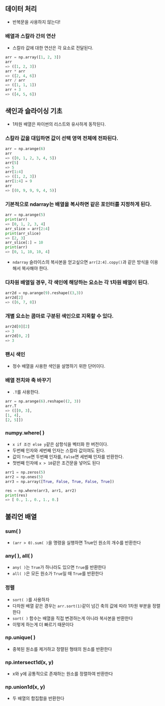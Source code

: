 ## 데이터 처리
- 반복문을 사용하지 않는다!

### 배열과 스칼라 간의 연산
- 스칼라 값에 대한 연산은 각 요소로 전달된다.
```py
arr = np.array([1, 2, 3])
arr
=> ([1, 2, 3])
arr * arr
=> ([2, 4, 6])
arr / arr
=> ([1, 1, 1])
arr + 3
=> ([4, 5, 6]) 
```
  
## 색인과 슬라이싱 기초
- 1차원 배열은 파이썬의 리스트와 유사하게 동작된다.

### 스칼라 값을 대입하면 값이 선택 영역 전체에 전파된다.
```py
arr = np.arange(6)
arr
=> ([0, 1, 2, 3, 4, 5])
arr[5]
=> 5
arr[1:4]
=> ([1, 2, 3])
arr[1:4] = 9
arr
=> [(0, 9, 9, 9, 4, 5)]
```

### 기본적으로 ndarray는 배열을 복사하면 같은 포인터를 지정하게 된다.
```py
arr = np.arange(5)
print(arr)
=> [0, 1, 2, 3, 4]
arr_slice = arr[2:4]
print(arr_slice)
=> [2, 3]
arr_slice[:] = 10
print(arr)
=> [0, 1, 10, 10, 4]
```
- `ndarray` 슬라이스의 복사본을 얻고싶으면 `arr[2:4].copy()`과 같은 방식을 이용해서 복사해야 한다.

### 다차원 배열일 경우, 각 색인에 해당하는 요소는 각 1차원 배열이 된다.
```py
arr2d = np.arange(9).reshape((3,3))
arr2d[2]
=> ([6, 7, 8])  
```

### 개별 요소는 콤마로 구분된 색인으로 지목할 수 있다.
```py
arr2d[0][2]
=> 3
arr2d[0, 2]
=> 3
```

### 팬시 색인
  - 정수 배열을 사용한 색인을 설명하기 위한 단어이다.

### 배열 전치와 축 바꾸기
  - `.T`를 사용한다.
```py
arr = np.arange(6).reshape((2, 3))
arr.T
=> ([[0, 3],
[1, 4],
[2, 5]])
```

### numpy.where( )
- `x if 조건 else y`같은 삼항식을 벡터화 한 버전이다.
- 두번째 인자와 세번째 인자는 스칼라 값이여도 된다.
- 값이 `True`면 두번째 인자를, `False`면 세번째 인자를 반환한다.
- 첫번째 인자에 `x > 10`같은 조건문을 넣어도 된다
```py
arr1 = np.zeros(5)
arr2 = np.ones(5)
arr3 = np.array([True, False, True, False, True])

res = np.where(arr3, arr1, arr2)
print(res)
=> [ 0., 1., 0., 1., 0.]
```

## 불리언 배열

### sum( )
- `(arr > 0).sum( )`을 명령을 실행하면 True인 원소의 개수를 반환한다

### any( ), all( )
- `any( )`는 `True`가 하나라도 있으면 `True`를 반환한다
- `all( )`은 모든 원소가 `True`일 때 `True`를 반환한다

### 정렬
- `sort( )`를 사용하자
- 다차원 배열 같은 경우는 `arr.sort(1)`같이 넘긴 축의 값에 따라 1차원 부분을 정렬한다
- `sort( )` 함수는 배열을 직접 변경하는게 아니라 복사본을 반환한다
- 이렇게 하는게 더 빠르기 때문이다

### np.unique( )
- 중복된 원소를 제거하고 정렬된 형태의 원소를 반환한다

### np.intersect1d(x, y)
- x와 y에 공통적으로 존재하는 원소를 정렬하여 반환한다

### np.union1d(x, y)
- 두 배열의 합집합을 반환한다
